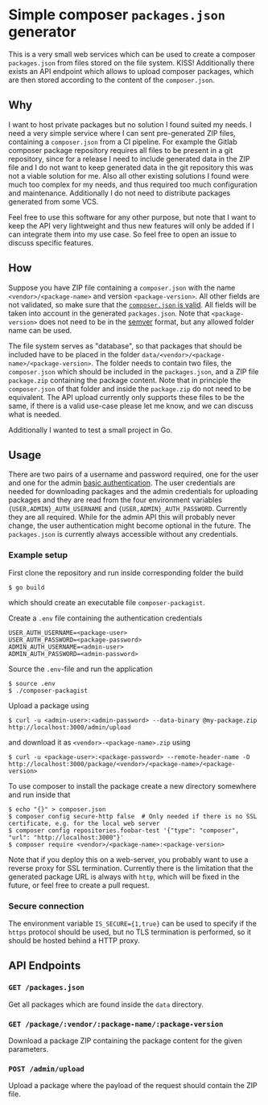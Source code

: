# Simple composer `packages.json` generator
This is a very small web services which can be used to create a composer `packages.json` from files stored on the file system. KISS! Additionally there exists an API endpoint which allows to upload composer packages, which are then stored according to the content of the `composer.json`.


## Why
I want to host private packages but no solution I found suited my needs. I need a very simple service where I can sent pre-generated ZIP files, containing a `composer.json` from a CI pipeline. For example the Gitlab composer package repository requires all files to be present in a git repository, since for a release I need to include generated data in the ZIP file and I do not want to keep generated data in the git repository this was not a viable solution for me. Also all other existing solutions I found were much too complex for my needs, and thus required too much configuration and maintenance. Additionally I do not need to distribute packages generated from some VCS.

Feel free to use this software for any other purpose, but note that I want to keep the API very lightweight and thus new features will only be added if I can integrate them into my use case. So feel free to open an issue to discuss specific features.


## How
Suppose you have ZIP file containing a `composer.json` with the name `<vendor>/<package-name>` and version `<package-version>`. All other fields are not validated, so make sure that the [`composer.json` is valid](https://getcomposer.org/doc/04-schema.md). All fields will be taken into account in the generated `packages.json`. Note that `<package-version>` does not need to be in the [semver](https://semver.org/) format, but any allowed folder name can be used.

The file system serves as "database", so that packages that should be included have to be placed in the folder `data/<vendor>/<package-name>/<package-version>`. The folder needs to contain two files, the `composer.json` which should be included in the `packages.json`, and a ZIP file `package.zip` containing the package content. Note that in principle the `composer.json` of that folder and inside the `package.zip` do not need to be equivalent. The API upload currently only supports these files to be the same, if there is a valid use-case please let me know, and we can discuss what is needed.

Additionally I wanted to test a small project in Go.


## Usage
There are two pairs of a username and password required, one for the user and one for the admin [basic authentication](https://datatracker.ietf.org/doc/html/rfc7617). The user credentials are needed for downloading packages and the admin credentials for uploading packages and they are read from the four environment variables `{USER,ADMIN}_AUTH_USERNAME` and `{USER,ADMIN}_AUTH_PASSWORD`. Currently they are all required. While for the admin API this will probably never change, the user authentication might become optional in the future. The `packages.json` is currently always accessible without any credentials.


### Example setup
First clone the repository and run inside corresponding folder the build
```
$ go build
```
which should create an executable file `composer-packagist`.

Create a `.env` file containing the authentication credentials
```
USER_AUTH_USERNAME=<package-user>
USER_AUTH_PASSWORD=<package-password>
ADMIN_AUTH_USERNAME=<admin-user>
ADMIN_AUTH_PASSWORD=<admin-password>
```

Source the `.env`-file and run the application
```
$ source .env
$ ./composer-packagist
```

Upload a package using
```
$ curl -u <admin-user>:<admin-password> --data-binary @my-package.zip http://localhost:3000/admin/upload
```
and download it as `<vendor>-<package-name>.zip` using
```
$ curl -u <package-user>:<package-password> --remote-header-name -O http://localhost:3000/package/<vendor>/<package-name>/<package-version>
```

To use composer to install the package create a new directory somewhere and run inside that
```
$ echo "{}" > composer.json
$ composer config secure-http false  # Only needed if there is no SSL certificate, e.g. for the local web server
$ composer config repositories.foobar-test '{"type": "composer", "url": "http://localhost:3000"}'
$ composer require <vendor>/<package-name>:<package-version>
```
Note that if you deploy this on a web-server, you probably want to use a reverse proxy for SSL termination. Currently there is the limitation that the generated package URL is always with `http`, which will be fixed in the future, or feel free to create a pull request.

### Secure connection
The environment variable `IS_SECURE={1,true}` can be used to specify if the `https` protocol should be used, but no TLS termination is performed, so it should be hosted behind a HTTP proxy.


## API Endpoints
### `GET /packages.json`
Get all packages which are found inside the `data` directory.

### `GET /package/:vendor/:package-name/:package-version`
Download a package ZIP containing the package content for the given parameters.

### `POST /admin/upload`
Upload a package where the payload of the request should contain the ZIP file.
